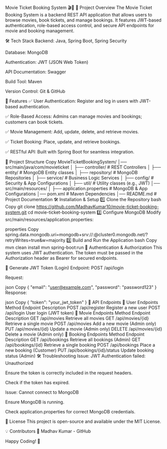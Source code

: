 Movie Ticket Booking System 🎬🍿
📌 Project Overview
The Movie Ticket Booking System is a backend REST API application that allows users to browse movies, book tickets, and manage bookings. It features JWT-based authentication, role-based access control, and secure API endpoints for movie and booking management.

🛠️ Tech Stack
Backend: Java, Spring Boot, Spring Security

Database: MongoDB

Authentication: JWT (JSON Web Token)

API Documentation: Swagger

Build Tool: Maven

Version Control: Git & GitHub

🚀 Features
✅ User Authentication: Register and log in users with JWT-based authentication.

✅ Role-Based Access: Admins can manage movies and bookings; customers can book tickets.

✅ Movie Management: Add, update, delete, and retrieve movies.

✅ Ticket Booking: Place, update, and retrieve bookings.

✅ RESTful API: Built with Spring Boot for seamless integration.

📂 Project Structure
Copy
MovieTicketBookingSystem/
│── src/main/java/com/movieticket
│   ├── controller/        # REST Controllers
│   ├── entity/            # MongoDB Entity classes
│   ├── repository/        # MongoDB Repositories
│   ├── service/           # Business Logic Services
│   ├── config/            # Security & App Configurations
│   ├── util/              # Utility classes (e.g., JWT)
│── src/main/resources/
│   ├── application.properties  # MongoDB & App Configurations
│── pom.xml               # Maven Dependencies
│── README.md             # Project Documentation
🛠️ Installation & Setup
1️⃣ Clone the Repository
bash
Copy
git clone https://github.com/MadhavKumar10/movie-ticket-booking-system.git
cd movie-ticket-booking-system
2️⃣ Configure MongoDB
Modify src/main/resources/application.properties:

properties
Copy
spring.data.mongodb.uri=mongodb+srv://<username>:<password>@cluster0.mongodb.net/<database>?retryWrites=true&w=majority
3️⃣ Build and Run the Application
bash
Copy
mvn clean install
mvn spring-boot:run
🔑 Authentication & Authorization
This system uses JWT authentication. The token must be passed in the Authorization header as Bearer <token> for secured endpoints.

🔹 Generate JWT Token (Login)
Endpoint: POST /api/login

Request:

json
Copy
{
    "email": "user@example.com",
    "password": "password123"
}
Response:

json
Copy
{
    "token": "your_jwt_token"
}
📌 API Endpoints
🔹 User Endpoints
Method	Endpoint	Description
POST	/api/register	Register a new user
POST	/api/login	User login (JWT token)
🔹 Movie Endpoints
Method	Endpoint	Description
GET	/api/movies	Retrieve all movies
GET	/api/movies/{id}	Retrieve a single movie
POST	/api/movies	Add a new movie (Admin only)
PUT	/api/movies/{id}	Update a movie (Admin only)
DELETE	/api/movies/{id}	Delete a movie (Admin only)
🔹 Booking Endpoints
Method	Endpoint	Description
GET	/api/bookings	Retrieve all bookings (Admin)
GET	/api/bookings/{id}	Retrieve a single booking
POST	/api/bookings	Place a new booking (Customer)
PUT	/api/bookings/{id}/status	Update booking status (Admin)
🛠️ Troubleshooting
Issue: JWT Authentication failed: Unauthorized

Ensure the token is correctly included in the request headers.

Check if the token has expired.

Issue: Cannot connect to MongoDB

Ensure MongoDB is running.

Check application.properties for correct MongoDB credentials.

📜 License
This project is open-source and available under the MIT License.

💡 Contributors
👤 Madhav Kumar - GitHub

Happy Coding! 🚀
